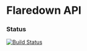 Flaredown API
==========

### Status

<!-- [![Coverage Status](https://coveralls.io/repos/lmerriam/CDAI/badge.png)](https://coveralls.io/r/lmerriam/CDAI) -->
[![Build Status](https://snap-ci.com/tMueN8Gre9RNui6uOkJ-RPKaSsZbTDaLZ0S-zWirj2I/build_image)](https://snap-ci.com/FathomLabs/FlaredownAPI/branch/master)
<!-- [![Dependency Status](https://gemnasium.com/lmerriam/CDAI.png)](https://gemnasium.com/lmerriam/CDAI) -->

